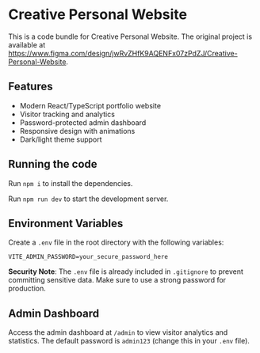 
  # Creative Personal Website

  This is a code bundle for Creative Personal Website. The original project is available at https://www.figma.com/design/jwRvZHfK9AQENFx07zPdZJ/Creative-Personal-Website.

  ## Features

  - Modern React/TypeScript portfolio website
  - Visitor tracking and analytics
  - Password-protected admin dashboard
  - Responsive design with animations
  - Dark/light theme support

  ## Running the code

  Run `npm i` to install the dependencies.

  Run `npm run dev` to start the development server.

  ## Environment Variables

  Create a `.env` file in the root directory with the following variables:

  ```env
  VITE_ADMIN_PASSWORD=your_secure_password_here
  ```

  **Security Note**: The `.env` file is already included in `.gitignore` to prevent committing sensitive data. Make sure to use a strong password for production.

  ## Admin Dashboard

  Access the admin dashboard at `/admin` to view visitor analytics and statistics. The default password is `admin123` (change this in your `.env` file).
  